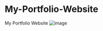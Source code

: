 # My-Portfolio-Website
My Portfolio Website
![image](https://user-images.githubusercontent.com/120651244/223338103-5b678270-4724-4119-96e1-5d1aef6e9306.png)
